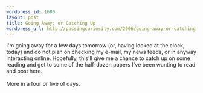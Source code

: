 ```yaml
--- 
wordpress_id: 1680
layout: post
title: Going Away; or Catching Up
wordpress_url: http://passingcuriosity.com/2006/going-away-or-catching-up/
---
```

I'm going away for a few days tomorrow (or, having looked at the clock, today) and do not plan on checking my e-mail, my news feeds, or in anyway interacting online. Hopefully, this'll give me a chance to catch up on some reading and get to some of the half-dozen papers I've been wanting to read and post here.<br /><br />More in a four or five of days.
